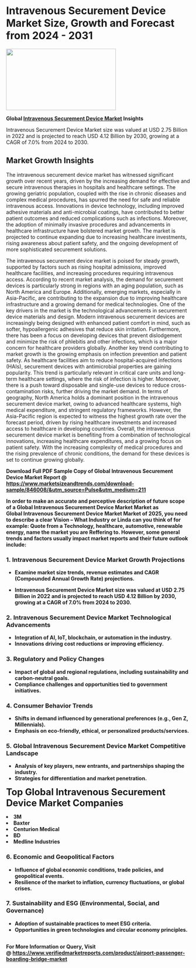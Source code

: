 <H1>Intravenous Securement Device Market Size, Growth and Forecast from 2024 - 2031</H1><img class="aligncenter size-medium wp-image-584254" src="https://thirdeyenews.in/wp-content/uploads/2024/09/Global-Market-Research-300x168.jpeg" alt="" width="300" height="168" /><p><strong>Global&nbsp;<a href="https://www.marketsizeandtrends.com/download-sample/846008/&amp;utm_source=Pulse&amp;utm_medium=211">Intravenous Securement Device Market</a> Insights</strong></p><p>Intravenous Securement Device Market size was valued at USD 2.75 Billion in 2022 and is projected to reach USD 4.12 Billion by 2030, growing at a CAGR of 7.0% from 2024 to 2030.</p><p><h2>Market Growth Insights</h2> <p>The intravenous securement device market has witnessed significant growth over recent years, driven by the increasing demand for effective and secure intravenous therapies in hospitals and healthcare settings. The growing geriatric population, coupled with the rise in chronic diseases and complex medical procedures, has spurred the need for safe and reliable intravenous access. Innovations in device technology, including improved adhesive materials and anti-microbial coatings, have contributed to better patient outcomes and reduced complications such as infections. Moreover, the adoption of minimally invasive procedures and advancements in healthcare infrastructure have bolstered market growth. The market is projected to continue expanding due to increasing healthcare investments, rising awareness about patient safety, and the ongoing development of more sophisticated securement solutions.</p> <p><strong></strong></p> <p>The intravenous securement device market is poised for steady growth, supported by factors such as rising hospital admissions, improved healthcare facilities, and increasing procedures requiring intravenous access. According to recent market analysis, the demand for securement devices is particularly strong in regions with an aging population, such as North America and Europe. Additionally, emerging markets, especially in Asia-Pacific, are contributing to the expansion due to improving healthcare infrastructure and a growing demand for medical technologies. One of the key drivers in the market is the technological advancements in securement device materials and design. Modern intravenous securement devices are increasingly being designed with enhanced patient comfort in mind, such as softer, hypoallergenic adhesives that reduce skin irritation. Furthermore, there has been a focus on developing devices that prevent dislodgement and minimize the risk of phlebitis and other infections, which is a major concern for healthcare providers globally. Another key trend contributing to market growth is the growing emphasis on infection prevention and patient safety. As healthcare facilities aim to reduce hospital-acquired infections (HAIs), securement devices with antimicrobial properties are gaining popularity. This trend is particularly relevant in critical care units and long-term healthcare settings, where the risk of infection is higher. Moreover, there is a push toward disposable and single-use devices to reduce cross-contamination risks, further driving the market demand. In terms of geography, North America holds a dominant position in the intravenous securement device market, owing to advanced healthcare systems, high medical expenditure, and stringent regulatory frameworks. However, the Asia-Pacific region is expected to witness the highest growth rate over the forecast period, driven by rising healthcare investments and increased access to healthcare in developing countries. Overall, the intravenous securement device market is benefiting from a combination of technological innovations, increasing healthcare expenditures, and a growing focus on patient safety. With the increasing complexity of medical procedures and the rising prevalence of chronic conditions, the demand for these devices is set to continue growing globally.</p> <p><strong></p><p><span class=""><strong>Download Full PDF Sample Copy of Global Intravenous Securement Device Market Report</strong> @ <a href="https://www.marketsizeandtrends.com/download-sample/846008/&amp;utm_source=Pulse&amp;utm_medium=211" target="_blank">https://www.marketsizeandtrends.com/download-sample/846008/&amp;utm_source=Pulse&amp;utm_medium=211</a></span></p><p>In order to make an accurate and perceptive description of future scope of a Global&nbsp;Intravenous Securement Device Market Market as Global&nbsp;Intravenous Securement Device Market Market of 2025, you need to describe a clear Vision &ndash; What Industry or Linda can you think of for example: Quote from a Technology, healthcare, automotive, renewable energy, name the market you are Reffering to. However, some general trends and factors usually impact market reports and their future outlook include:</p><h3>1.&nbsp;<strong>Intravenous Securement Device Market Growth Projections</strong></h3><ul><li>Examine market size trends, revenue estimates and CAGR (Compounded Annual Growth Rate) projections.</li><li><p>Intravenous Securement Device Market size was valued at USD 2.75 Billion in 2022 and is projected to reach USD 4.12 Billion by 2030, growing at a CAGR of 7.0% from 2024 to 2030.</p></li></ul><h3>2.&nbsp;<strong>Intravenous Securement Device Market Technological Advancements</strong></h3><ul><li>Integration of AI, IoT, blockchain, or automation in the industry.</li><li>Innovations driving cost reductions or improving efficiency.</li></ul><h3>3.&nbsp;<strong>Regulatory and Policy Changes</strong></h3><ul><li>Impact of global and regional regulations, including sustainability and carbon-neutral goals.</li><li>Compliance challenges and opportunities tied to government initiatives.</li></ul><h3>4.&nbsp;<strong>Consumer Behavior Trends</strong></h3><ul><li>Shifts in demand influenced by generational preferences (e.g., Gen Z, Millennials).</li><li>Emphasis on eco-friendly, ethical, or personalized products/services.</li></ul><h3>5.&nbsp;<strong>Global Intravenous Securement Device Market Competitive Landscape</strong></h3><ul><li>Analysis of key players, new entrants, and partnerships shaping the industry.</li><li>Strategies for differentiation and market penetration.</li></ul><p data-pm-slice="1 1 []"><span style="color: inherit; font-family: inherit; font-size: 25px;">Top Global Intravenous Securement Device Market Companies</span></p><div class="" data-test-id=""><p><li>3M</li><li> Baxter</li><li> Centurion Medical</li><li> BD</li><li> Medline Industries</li></p></div><h3>6.&nbsp;<strong>Economic and Geopolitical Factors</strong></h3><ul><li>Influence of global economic conditions, trade policies, and geopolitical events.</li><li>Resilience of the market to inflation, currency fluctuations, or global crises.</li></ul><h3>7.&nbsp;<strong>Sustainability and ESG (Environmental, Social, and Governance)</strong></h3><ul><li>Adoption of sustainable practices to meet ESG criteria.</li><li>Opportunities in green technologies and circular economy principles.</li></ul><h2><strong style="font-size: 14px;">For More Information or Query, Visit @&nbsp;</strong><a style="background-color: #ffffff; font-size: 14px;" href="https://www.marketsizeandtrends.com/report/intravenous-securement-device-market/" target="_blank">https://www.verifiedmarketreports.com/product/airport-passenger-boarding-bridge-market</a></h2>
